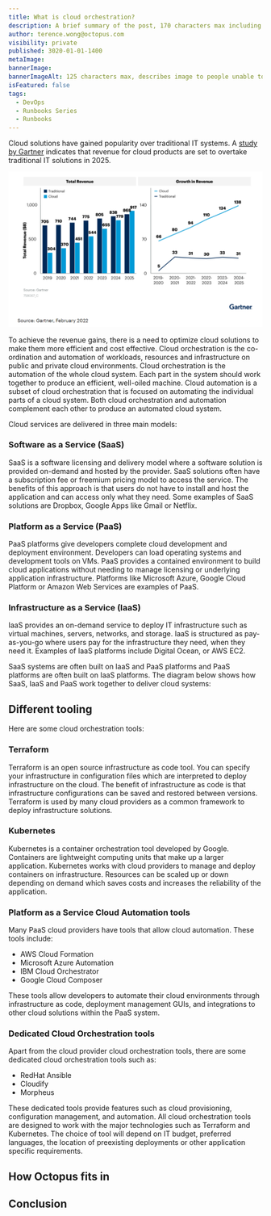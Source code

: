 ```yaml
---
title: What is cloud orchestration?
description: A brief summary of the post, 170 characters max including spaces.
author: terence.wong@octopus.com
visibility: private
published: 3020-01-01-1400
metaImage:
bannerImage:
bannerImageAlt: 125 characters max, describes image to people unable to see it.
isFeatured: false
tags:
  - DevOps
  - Runbooks Series
  - Runbooks
---
```


Cloud solutions have gained popularity over traditional IT systems. A [study by Gartner](https://www.gartner.com/en/newsroom/press-releases/2022-02-09-gartner-says-more-than-half-of-enterprise-it-spending) indicates that revenue for cloud products are set to overtake traditional IT solutions in 2025.

![Gartner Cloud Adoption](gartner-cloud-adoption.png "width=500")

To achieve the revenue gains, there is a need to optimize cloud solutions to make them more efficient and cost effective. Cloud orchestration is the co-ordination and automation of workloads, resources and infrastructure on public and private cloud environments. Cloud orchestration is the automation of the whole cloud system. Each part in the system should work together to produce an efficient, well-oiled machine. Cloud automation is a subset of cloud orchestration that is focused on automating the individual parts of a cloud system. Both cloud orchestration and automation complement each other to produce an automated cloud system.

Cloud services are delivered in three main models:

### Software as a Service (SaaS)

SaaS is a software licensing and delivery model where a software solution is provided on-demand and hosted by the provider. SaaS solutions often have a subscription fee or freemium pricing model to access the service. The benefits of this approach is that users do not have to install and host the application and can access only what they need. Some examples of SaaS solutions are Dropbox, Google Apps like Gmail or Netflix.


### Platform as a Service (PaaS)

PaaS platforms give developers complete cloud development and deployment environment. Developers can load operating systems and development tools on VMs. PaaS provides a contained environment to build cloud applications without needing to manage licensing or underlying application infrastructure. Platforms like Microsoft Azure, Google Cloud Platform or Amazon Web Services are examples of PaaS.


### Infrastructure as a Service (IaaS)

IaaS provides an on-demand service to deploy IT infrastructure such as virtual machines, servers, networks, and storage. IaaS is structured as pay-as-you-go where users pay for the infrastructure they need, when they need it. Examples of IaaS platforms include Digital Ocean, or AWS EC2.

SaaS systems are often built on IaaS and PaaS platforms and PaaS platforms are often built on IaaS platforms. The diagram below shows how SaaS, IaaS and PaaS work together to deliver cloud systems:

<!-- Good image https://azure.microsoft.com/en-au/overview/what-is-paas/ -->

## Different tooling

Here are some cloud orchestration tools:

### Terraform

Terraform is an open source infrastructure as code tool. You can specify your infrastructure in configuration files which are interpreted to deploy infrastructure on the cloud. The benefit of infrastructure as code is that infrastructure configurations can be saved and restored between versions. Terraform is used by many cloud providers as a common framework to deploy infrastructure solutions.

### Kubernetes

Kubernetes is a container orchestration tool developed by Google. Containers are lightweight computing units that make up a larger application. Kubernetes works with cloud providers to manage and deploy containers on infrastructure. Resources can be scaled up or down depending on demand which saves costs and increases the reliability of the application.

### Platform as a Service Cloud Automation tools

Many PaaS cloud providers have tools that allow cloud automation. These tools include:

- AWS Cloud Formation
- Microsoft Azure Automation
- IBM Cloud Orchestrator
- Google Cloud Composer

These tools allow developers to automate their cloud environments through infrastructure as code, deployment management GUIs, and integrations to other cloud solutions within the PaaS system.

### Dedicated Cloud Orchestration tools

Apart from the cloud provider cloud orchestration tools, there are some dedicated cloud orchestration tools such as:

- RedHat Ansible
- Cloudify
- Morpheus

These dedicated tools provide features such as cloud provisioning, configuration management, and automation. All cloud orchestration tools are designed to work with the major technologies such as Terraform and Kubernetes. The choice of tool will depend on IT budget, preferred languages, the location of preexisting deployments or other application specific requirements.

## How Octopus fits in

## Conclusion

